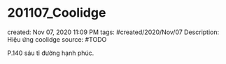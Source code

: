 # 201107_Coolidge

created: Nov 07, 2020 11:09 PM
tags: #created/2020/Nov/07
Description: Hiệu ứng coolidge
source: #TODO

P.140 sáu tỉ đường hạnh phúc.